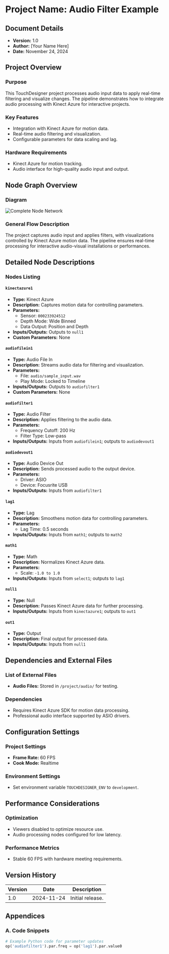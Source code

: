 
# Project Name: Audio Filter Example

## Document Details
- **Version:** 1.0
- **Author:** [Your Name Here]
- **Date:** November 24, 2024

## Project Overview
### Purpose
This TouchDesigner project processes audio input data to apply real-time filtering and visualize changes. The pipeline demonstrates how to integrate audio processing with Kinect Azure for interactive projects.

### Key Features
- Integration with Kinect Azure for motion data.
- Real-time audio filtering and visualization.
- Configurable parameters for data scaling and lag.

### Hardware Requirements
- Kinect Azure for motion tracking.
- Audio interface for high-quality audio input and output.

## Node Graph Overview
### Diagram
![Complete Node Network](5_audio%20filter%20example.toe.png)

### General Flow Description
The project captures audio input and applies filters, with visualizations controlled by Kinect Azure motion data. The pipeline ensures real-time processing for interactive audio-visual installations or performances.

## Detailed Node Descriptions
### Nodes Listing
#### `kinectazure1`
- **Type:** Kinect Azure
- **Description:** Captures motion data for controlling parameters.
- **Parameters:** 
  - Sensor: `000233924512`
  - Depth Mode: Wide Binned
  - Data Output: Position and Depth
- **Inputs/Outputs:** Outputs to `null1`
- **Custom Parameters:** None

#### `audiofilein1`
- **Type:** Audio File In
- **Description:** Streams audio data for filtering and visualization.
- **Parameters:** 
  - File: `audio/sample_input.wav`
  - Play Mode: Locked to Timeline
- **Inputs/Outputs:** Outputs to `audiofilter1`
- **Custom Parameters:** None

#### `audiofilter1`
- **Type:** Audio Filter
- **Description:** Applies filtering to the audio data.
- **Parameters:** 
  - Frequency Cutoff: 200 Hz
  - Filter Type: Low-pass
- **Inputs/Outputs:** Inputs from `audiofilein1`; outputs to `audiodevout1`

#### `audiodevout1`
- **Type:** Audio Device Out
- **Description:** Sends processed audio to the output device.
- **Parameters:** 
  - Driver: ASIO
  - Device: Focusrite USB
- **Inputs/Outputs:** Inputs from `audiofilter1`

#### `lag1`
- **Type:** Lag
- **Description:** Smoothens motion data for controlling parameters.
- **Parameters:** 
  - Lag Time: 0.5 seconds
- **Inputs/Outputs:** Inputs from `math1`; outputs to `math2`

#### `math1`
- **Type:** Math
- **Description:** Normalizes Kinect Azure data.
- **Parameters:** 
  - Scale: `-1.0 to 1.0`
- **Inputs/Outputs:** Inputs from `select1`; outputs to `lag1`

#### `null1`
- **Type:** Null
- **Description:** Passes Kinect Azure data for further processing.
- **Inputs/Outputs:** Inputs from `kinectazure1`; outputs to `out1`

#### `out1`
- **Type:** Output
- **Description:** Final output for processed data.
- **Inputs/Outputs:** Inputs from `null1`

## Dependencies and External Files
### List of External Files
- **Audio Files:** Stored in `/project/audio/` for testing.

### Dependencies
- Requires Kinect Azure SDK for motion data processing.
- Professional audio interface supported by ASIO drivers.

## Configuration Settings
### Project Settings
- **Frame Rate:** 60 FPS
- **Cook Mode:** Realtime

### Environment Settings
- Set environment variable `TOUCHDESIGNER_ENV` to `development`.

## Performance Considerations
### Optimization
- Viewers disabled to optimize resource use.
- Audio processing nodes configured for low latency.

### Performance Metrics
- Stable 60 FPS with hardware meeting requirements.

## Version History
| Version | Date       | Description                  |
|---------|------------|------------------------------|
| 1.0     | 2024-11-24 | Initial release.             |

## Appendices
### A. Code Snippets
```python
# Example Python code for parameter updates
op('audiofilter1').par.freq = op('lag1').par.value0
```
